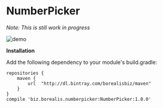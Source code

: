 # NumberPicker

_Note: This is still work in progress_

![demo](http://i.imgur.com/6uPlzny.gif)

**Installation**

Add the following dependency to your module's build.gradle:

    repositories {
        maven {
            url  "http://dl.bintray.com/borealisbiz/maven"
        }
    }
    compile 'biz.borealis.numberpicker:NumberPicker:1.0.0'